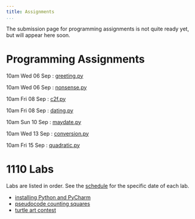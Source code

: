 ```yaml
---
title: Assignments
...
```


<!--
<div style="display:table; font-size:200%; margin: 1em auto; padding:1ex; box-shadow: 0 1px 10px rgba(0,0,0,.1); border: thin solid #eee; border-radius:1ex; background-image: linear-gradient(to bottom, #ffffff, #f2f2f2);">[Submit assignments here](https://archimedes.cs.virginia.edu/cs1110/)</div>
-->

The submission page for programming assignments is not quite ready yet, but will appear here soon.

# Programming Assignments

<style type="text/css">
dl dd {
  display: inline;
  margin: 0;
}
dl dd:after{
  display: block;
  content: '';
}
dl dt{
  display: inline-block;
  min-width: 9em;
  font-weight:normal;
}
</style>



10am Wed 06 Sep 
:    [greeting.py](w01-greeting.html) 

10am Wed 06 Sep 
:    [nonsense.py](w01-nonsense.html) 

10am Fri 08 Sep 
:    [c2f.py](w01-c2f.html) 

10am Fri 08 Sep 
:    [dating.py](w01-dating.html) 

10am Sun 10 Sep 
:    [maydate.py](w02-maydate.html) 

10am Wed 13 Sep 
:    [conversion.py](w02-conversion.html) 

10am Fri 15 Sep 
:    [quadratic.py](w02-quadratic.html) 


<script>
var dts = document.getElementsByTagName('dt');
for(var i=0; i<dts.length; i+=1) {
    if (new Date(dts[i].innerHTML+' 10:00') < new Date()) {
        dts[i].style.color = '#999999';
    }
}
</script>

# 1110 Labs

Labs are listed in order. See the [schedule](schedule.html) for the specific date of each lab.


-   [installing Python and PyCharm](lab01-installing.html)
-   [pseudocode counting squares](lab02-counting.html)
-   [turtle art contest](lab03-turtle.html)

